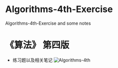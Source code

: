 # Algorithms-4th-Exercise
Algorithms-4th-Exercise and some notes
# 《算法》 第四版 
- 练习题以及相关笔记
![Algorithms-4th](https://gss3.bdstatic.com/-Po3dSag_xI4khGkpoWK1HF6hhy/baike/c0%3Dbaike92%2C5%2C5%2C92%2C30/sign=7b42bc3f5b3d26973ade000f3492d99e/3b292df5e0fe9925679fe8a53ea85edf8cb171b0.jpg)
